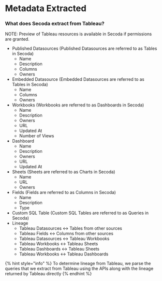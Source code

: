 # Metadata Extracted

### What does Secoda extract from Tableau?

NOTE: Preview of Tableau resources is available in Secoda if permissions are granted.&#x20;

* Published Datasources (Published Datasources are referred to as Tables in Secoda)
  * Name
  * Description
  * Columns
  * Owners
* Embedded Datasource (Embedded Datasources are referred to as Tables in Secoda)
  * Name
  * Columns
  * Owners
* Workbooks (Workbooks are referred to as Dashboards in Secoda)
  * Name
  * Description
  * Owners
  * URL
  * Updated At
  * Number of Views
* Dashboard
  * Name
  * Description
  * Owners
  * URL
  * Updated At
* Sheets (Sheets are referred to as Charts in Secoda)&#x20;
  * Name
  * URL
  * Owners
* Fields (Fields are referred to as Columns in Secoda)
  * Name
  * Description
  * Type
* Custom SQL Table (Custom SQL Tables are referred to as Queries in Secoda)
* Lineage
  * Tableau Datasources <-> Tables from other sources
  * Tableau Fields <-> Columns from other sources
  * Tableau Datasources <-> Tableau Workbooks
  * Tableau Workbooks <-> Tableau Sheets
  * Tableau Dashboards <-> Tableau Sheets
  * Tableau Workbooks <-> Tableau Dashboards

{% hint style="info" %}
To determine lineage from Tableau, we parse the queries that we extract from Tableau using the APIs along with the lineage returned by Tableau directly
{% endhint %}
